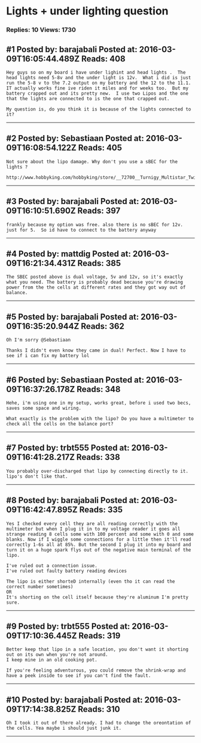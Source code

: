 # Lights + under lighting question

### Replies: 10 Views: 1730

## \#1 Posted by: barajabali Posted at: 2016-03-09T16:05:44.489Z Reads: 408

```
Hey guys so on my board i have under lighint and head lights .  The head lights need 5-8v and the under light is 12v.  What i did is just run the 5-8 v to the 7.2 output on my battery and the 12 to the 11.1.  IT actually works fine ive riden it miles and for weeks too.  But my battery crapped out and its pretty new.  I use two Lipos and the one that the lights are connected to is the one that crapped out.  

My question is, do you think it is because of the lights connected to it?
```

---
## \#2 Posted by: Sebastiaan Posted at: 2016-03-09T16:08:54.122Z Reads: 405

```
Not sure about the lipo damage. Why don't you use a sBEC for the lights ?

http://www.hobbyking.com/hobbyking/store/__72700__Turnigy_Multistar_Twin_Output_5_10_Amp_6_50V_SBEC_for_Lipoly.html
```

---
## \#3 Posted by: barajabali Posted at: 2016-03-09T16:10:51.690Z Reads: 397

```
frankly because my option was free. also there is no sBEC for 12v. just for 5.  So id have to connect to the battery anyway
```

---
## \#4 Posted by: mattdig Posted at: 2016-03-09T16:21:34.431Z Reads: 385

```
The SBEC posted above is dual voltage, 5v and 12v, so it's exactly what you need. The battery is probably dead because you're drawing power from the the cells at different rates and they got way out of balance.
```

---
## \#5 Posted by: barajabali Posted at: 2016-03-09T16:35:20.944Z Reads: 362

```
Oh I'm sorry @Sebastiaan 

Thanks I didn't even know they came in dual! Perfect. Now I have to see if i can fix my battery lol
```

---
## \#6 Posted by: Sebastiaan Posted at: 2016-03-09T16:37:26.178Z Reads: 348

```
Hehe, i'm using one in my setup, works great, before i used two becs, saves some space and wiring.

What exactly is the problem with the lipo? Do you have a multimeter to check all the cells on the balance port?
```

---
## \#7 Posted by: trbt555 Posted at: 2016-03-09T16:41:28.217Z Reads: 338

```
You probably over-discharged that lipo by connecting directly to it. lipo's don't like that.
```

---
## \#8 Posted by: barajabali Posted at: 2016-03-09T16:42:47.895Z Reads: 335

```
Yes I checked every cell they are all reading correctly with the multimeter but when I plug it in to my voltage reader it goes all strange reading 8 cells some with 100 percent and some with 0 and some blanks. Now if I wiggle some connections for a little then it'll read correctly 1-6s all at 85%. But the second I plug it into my board and turn it on a huge spark flys out of the negative main terminal of the lipo.

I've ruled out a connection issue. 
I've ruled out faulty battery reading devices

The lipo is either shorteD internally (even tho it can read the correct number sometimes)
OR
It's shorting on the cell itself because they're aluminum I'm pretty sure.
```

---
## \#9 Posted by: trbt555 Posted at: 2016-03-09T17:10:36.445Z Reads: 319

```
Better keep that lipo in a safe location, you don't want it shorting out on its own when you're not around.
I keep mine in an old cooking pot.

If you're feeling adventurous, you could remove the shrink-wrap and have a peek inside to see if you can't find the fault.
```

---
## \#10 Posted by: barajabali Posted at: 2016-03-09T17:14:38.825Z Reads: 310

```
Oh I took it out of there already. I had to change the oreontation of the cells. Yea maybe i should just junk it.
```

---
